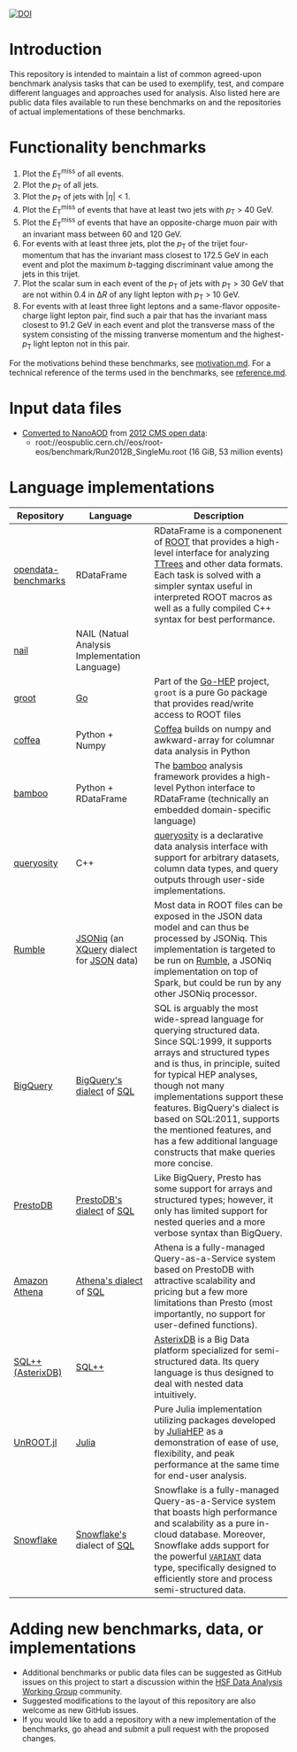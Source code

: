 [![DOI](https://zenodo.org/badge/188481137.svg)](https://zenodo.org/badge/latestdoi/188481137)

Introduction
============

This repository is intended to maintain a list of common agreed-upon benchmark analysis tasks that can be used to exemplify, test, and compare different languages and approaches used for analysis. Also listed here are public data files available to run these benchmarks on and the repositories of actual implementations of these benchmarks.

Functionality benchmarks
========================

1. Plot the <i>E</i><sub>T</sub><sup>miss</sup> of all events.
1. Plot the <i>p</i><sub>T</sub> of all jets.
1. Plot the <i>p</i><sub>T</sub> of jets with |<i>η</i>| < 1.
1. Plot the <i>E</i><sub>T</sub><sup>miss</sup> of events that have at least two jets with <i>p</i><sub>T</sub> > 40 GeV.
1. Plot the <i>E</i><sub>T</sub><sup>miss</sup> of events that have an opposite-charge muon pair with an invariant mass between 60 and 120 GeV.
1. For events with at least three jets, plot the <i>p</i><sub>T</sub> of the trijet four-momentum that has the invariant mass closest to 172.5 GeV in each event and plot the maximum <i>b</i>-tagging discriminant value among the jets in this trijet.
1. Plot the scalar sum in each event of the <i>p</i><sub>T</sub> of jets with <i>p</i><sub>T</sub> > 30 GeV that are not within 0.4 in Δ<i>R</i> of any light lepton with <i>p</i><sub>T</sub> > 10 GeV.
1. For events with at least three light leptons and a same-flavor opposite-charge light lepton pair, find such a pair that has the invariant mass closest to 91.2 GeV in each event and plot the transverse mass of the system consisting of the missing tranverse momentum and the highest-<i>p</i><sub>T</sub> light lepton not in this pair.

For the motivations behind these benchmarks, see [motivation.md](motivation.md). For a technical reference of the terms used in the benchmarks, see [reference.md](reference.md).

Input data files
================

* [Converted to NanoAOD](https://github.com/cms-opendata-analyses/AOD2NanoAODOutreachTool) from [2012 CMS open data](http://opendata.cern.ch/record/6021):
  * root://eospublic.cern.ch//eos/root-eos/benchmark/Run2012B_SingleMu.root (16 GiB, 53 million events)

Language implementations
========================

|Repository|Language|Description|
|----------|--------|-----------|
|[opendata-benchmarks](https://github.com/root-project/opendata-benchmarks)|RDataFrame|RDataFrame is a componenent of [ROOT](https://root.cern/) that provides a high-level interface for analyzing [TTrees](https://root.cern.ch/doc/master/classTTree.html) and other data formats. Each task is solved with a simpler syntax useful in interpreted ROOT macros as well as a fully compiled C++ syntax for best performance. |
|[nail](https://github.com/arizzi/nail/tree/master/benchmarks)|NAIL (Natual Analysis Implementation Language)||
|[groot](https://github.com/go-hep/examples/tree/master/groot/bench-opendata)|[Go](https://golang.org)|Part of the [Go-HEP](https://go-hep.org/) project, `groot` is a pure Go package that provides read/write access to ROOT files|
|[coffea](https://github.com/CoffeaTeam/coffea-benchmarks/tree/master)|Python + Numpy|[Coffea](https://github.com/CoffeaTeam/coffea) builds on numpy and awkward-array for columnar data analysis in Python|
|[bamboo](https://github.com/pieterdavid/bamboo-adl-benchmarks)|Python + RDataFrame|The [bamboo](https://gitlab.cern.ch/cp3-cms/bamboo) analysis framework provides a high-level Python interface to RDataFrame (technically an embedded domain-specific language)|
|[queryosity](https://github.com/taehyounpark/queryosity-benchmarks)| C++ | [queryosity](https://taehyounpark.github.io/queryosity/) is a declarative data analysis interface with support for arbitrary datasets, column data types, and query outputs through user-side implementations. |
|[Rumble](https://github.com/RumbleDB/hep-iris-benchmark-jsoniq)|[JSONiq](https://www.jsoniq.org/) (an [XQuery](https://en.wikipedia.org/wiki/XQuery) dialect for [JSON](https://en.wikipedia.org/wiki/JSON) data)|Most data in ROOT files can be exposed in the JSON data model and can thus be processed by JSONiq. This implementation is targeted to be run on [Rumble](https://rumbledb.org/), a JSONiq implementation on top of Spark, but could be run by any other JSONiq processor.|
|[BigQuery](https://github.com/RumbleDB/iris-hep-benchmark-bigquery)|[BigQuery's dialect](https://cloud.google.com/bigquery/docs/reference/standard-sql/query-syntax) of [SQL](https://en.wikipedia.org/wiki/SQL)|SQL is arguably the most wide-spread language for querying structured data. Since SQL:1999, it supports arrays and structured types and is thus, in principle, suited for typical HEP analyses, though not many implementations support these features. BigQuery's dialect is based on SQL:2011, supports the mentioned features, and has a few additional language constructs that make queries more concise.|
|[PrestoDB](https://github.com/RumbleDB/iris-hep-benchmark-presto)|[PrestoDB's dialect](https://prestodb.io/docs/current/sql/select.html) of [SQL](https://en.wikipedia.org/wiki/SQL) |Like BigQuery, Presto has some support for arrays and structured types; however, it only has limited support for nested queries and a more verbose syntax than BigQuery.|
|[Amazon Athena](https://github.com/RumbleDB/iris-hep-benchmark-athena)|[Athena's dialect](https://docs.aws.amazon.com/athena/latest/ug/ddl-sql-reference.html) of [SQL](https://en.wikipedia.org/wiki/SQL)|Athena is a fully-managed Query-as-a-Service system based on PrestoDB with attractive scalability and pricing but a few more limitations than Presto (most importantly, no support for user-defined functions).|
|[SQL++ (AsterixDB)](https://github.com/RumbleDB/iris-hep-benchmark-sqlpp)|[SQL++](https://asterixdb.apache.org/docs/0.9.6/sqlpp/manual.html)|[AsterixDB](https://asterixdb.apache.org/) is a Big Data platform specialized for semi-structured data. Its query language is thus designed to deal with nested data intuitively.|
|[UnROOT.jl](https://github.com/Moelf/ADLBenchmark.jl)|[Julia](https://julialang.org/)|Pure Julia implementation utilizing packages developed by [JuliaHEP](https://github.com/JuliaHEP/) as a demonstration of ease of use, flexibility, and peak performance at the same time for end-user analysis.|
|[Snowflake](https://github.com/DanGraur/iris-hep-benchmark-snowflake)|[Snowflake's](https://docs.snowflake.com/en/sql-reference-commands) dialect of [SQL](https://en.wikipedia.org/wiki/SQL)|Snowflake is a fully-managed Query-as-a-Service system that boasts high performance and scalability as a pure in-cloud database. Moreover, Snowflake adds support for the powerful [`VARIANT`](https://docs.snowflake.com/en/sql-reference/data-types-semistructured#variant) data type, specifically designed to efficiently store and process semi-structured data.|


Adding new benchmarks, data, or implementations
===============================================

* Additional benchmarks or public data files can be suggested as GitHub issues on this project to start a discussion within the [HSF Data Analysis Working Group](https://hepsoftwarefoundation.org/workinggroups/dataanalysis.html) community.
* Suggested modifications to the layout of this repository are also welcome as new GitHub issues.
* If you would like to add a repository with a new implementation of the benchmarks, go ahead and submit a pull request with the proposed changes.
